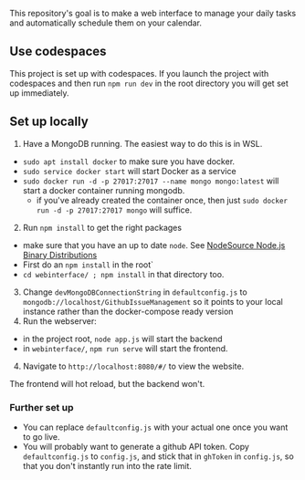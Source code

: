 This repository's goal is to make a web interface to manage your daily tasks and automatically schedule them on your calendar.

## Use codespaces 

This project is set up with codespaces. If you launch the project with codespaces and then run `npm run dev` in the root directory you will get set up immediately. 

## Set up locally

1. Have a MongoDB running. The easiest way to do this is in WSL.
  * `sudo apt install docker` to make sure you have docker.
  * `sudo service docker start` will start Docker as a service
  * `sudo docker run -d -p 27017:27017 --name mongo mongo:latest` will start a docker container running mongodb.
    - if you've already created the container once, then just `sudo docker run -d -p 27017:27017 mongo` will suffice.
2. Run `npm install` to get the right packages
  * make sure that you have an up to date `node`. See [NodeSource Node.js Binary Distributions](https://github.com/nodesource/distributions/blob/master/README.md)
  * First do an `npm install` in the root`
  * `cd webinterface/ ; npm install` in that directory too.
3. Change `devMongoDBConnectionString` in `defaultconfig.js` to `mongodb://localhost/GithubIssueManagement` so it points to your local instance rather than the docker-compose ready version
3. Run the webserver:
  * in the project root, `node app.js` will start the backend
  * in `webinterface/`, `npm run serve` will start the frontend.
4. Navigate to `http://localhost:8080/#/` to view the website.

The frontend will hot reload, but the backend won't.

### Further set up
* You can replace `defaultconfig.js` with your actual one once you want to go live.
* You will probably want to generate a github API token. Copy `defaultconfig.js` to `config.js`, and stick that in `ghToken` in `config.js`, so that you don't instantly run into the rate limit.

